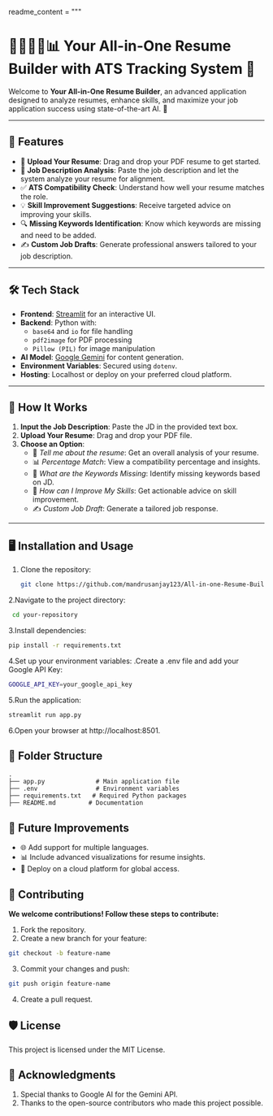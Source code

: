 readme_content = """
# 👨🏻‍💻📝📊 **Your All-in-One Resume Builder with ATS Tracking System** 🚀  

Welcome to **Your All-in-One Resume Builder**, an advanced application designed to analyze resumes, enhance skills, and maximize your job application success using state-of-the-art AI. 🌟

---

## 🌟 **Features**
- 📄 **Upload Your Resume**: Drag and drop your PDF resume to get started.
- 🧠 **Job Description Analysis**: Paste the job description and let the system analyze your resume for alignment.
- ✅ **ATS Compatibility Check**: Understand how well your resume matches the role.
- 💡 **Skill Improvement Suggestions**: Receive targeted advice on improving your skills.
- 🔍 **Missing Keywords Identification**: Know which keywords are missing and need to be added.
- ✍️ **Custom Job Drafts**: Generate professional answers tailored to your job description.

---

## 🛠️ **Tech Stack**
- **Frontend**: [Streamlit](https://streamlit.io/) for an interactive UI.
- **Backend**: Python with:
  - `base64` and `io` for file handling
  - `pdf2image` for PDF processing
  - `Pillow (PIL)` for image manipulation
- **AI Model**: [Google Gemini](https://ai.google) for content generation.
- **Environment Variables**: Secured using `dotenv`.
- **Hosting**: Localhost or deploy on your preferred cloud platform.

---

## 🚀 **How It Works**
1. **Input the Job Description**: Paste the JD in the provided text box.
2. **Upload Your Resume**: Drag and drop your PDF file.
3. **Choose an Option**:
   - 📝 *Tell me about the resume*: Get an overall analysis of your resume.
   - 📊 *Percentage Match*: View a compatibility percentage and insights.
   - 🔑 *What are the Keywords Missing*: Identify missing keywords based on JD.
   - 🚀 *How can I Improve My Skills*: Get actionable advice on skill improvement.
   - ✍️ *Custom Job Draft*: Generate a tailored job response.

---

## 🖥️ **Installation and Usage**
1. Clone the repository:
   ```bash
   git clone https://github.com/mandrusanjay123/All-in-one-Resume-Builder-with-ATS-TRACKING-System.git
   ```
2.Navigate to the project directory:
  ```bash
   cd your-repository
```
3.Install dependencies:
   ```bash
  pip install -r requirements.txt
```
4.Set up your environment variables:
.Create a .env file and add your Google API Key:
   ```bash
  GOOGLE_API_KEY=your_google_api_key
```
5.Run the application:
   ```bash
  streamlit run app.py
```
6.Open your browser at http://localhost:8501.

## 📂 Folder Structure
```
.
├── app.py              # Main application file
├── .env                # Environment variables
├── requirements.txt   # Required Python packages
├── README.md         # Documentation
```

## 🎯 **Future Improvements**
   - 🌐 Add support for multiple languages.
   - 📊 Include advanced visualizations for resume insights.
   - 🚀 Deploy on a cloud platform for global access.
  
## 🤝 **Contributing**
**We welcome contributions! Follow these steps to contribute:**
1. Fork the repository.
2. Create a new branch for your feature:
```bash
git checkout -b feature-name
```
3. Commit your changes and push:
```bash
git push origin feature-name
```
4. Create a pull request.

## 🛡️ **License**
This project is licensed under the MIT License.

## 🙌 Acknowledgments
1. Special thanks to Google AI for the Gemini API.
2. Thanks to the open-source contributors who made this project possible.


